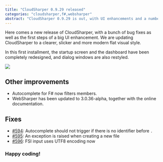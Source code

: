 ```yaml
---
title: "CloudSharper 0.9.29 released"
categories: "cloudsharper,f#,websharper"
abstract: "CloudSharper 0.9.29 is out, with UI enhancements and a number of fixes to the editor."
---
```


Here comes a new release of CloudSharper, with a bunch of bug fixes as well as the first steps of a big UI enhancement.
We are updating CloudSharper to a clearer, slicker and more modern flat visual style.

In this first installment, the startup screen and the dashboard have been completely redesigned, and dialog windows
are also restyled.

[![](http://i.imgur.com/8hanxtj.png)](http://i.imgur.com/lICda7x.png)

## Other improvements
* Autocomplete for F# now filters members. 
* WebSharper has been updated to 3.0.36-alpha, together with the online documentation.

## Fixes
* [#594](https://bitbucket.org/IntelliFactory/cloudsharper/issue/594/): Autocomplete should not trigger if there is no identifier before `.`
* [#595](https://bitbucket.org/IntelliFactory/cloudsharper/issue/595/): An exception is raised when creating a new file
* [#596](https://bitbucket.org/IntelliFactory/cloudsharper/issue/596/): FSI input uses UTF8 encoding now

### Happy coding!
